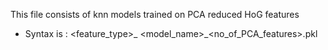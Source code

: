 This file consists of knn models trained on PCA reduced HoG features
- Syntax is : <feature_type>_ <model_name>_<no_of_PCA_features>.pkl

